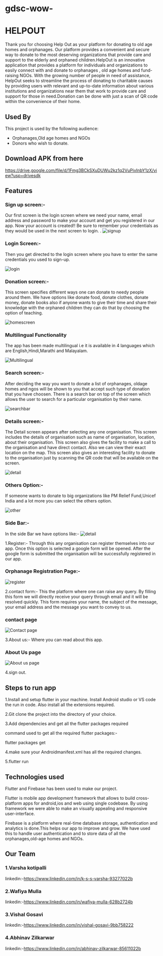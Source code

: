 # gdsc-wow-

# HELPOUT 

Thank you for choosing Help Out as your platform for donating to old age homes and orphanages. Our platform provides a convenient and secure way to donate to the most deserving organizations that provide care and support to the elderly and orphaned children.HelpOut is an innovative application that provides a platform for individuals and organizations to easily connect with and donate to orphanages , old age homes and fund-raising NGOs. With the growing number of people in need of assistance, HelpOut seeks to streamline the process of donating to charitable causes by providing users with relevant and up-to-date information about various institutions and organizations near them that work to provide care and support for those in need.Donation can be done with just a scan of QR code within the convenience of their home.


## Used By

This project is used by the following audience:

- Orphanages,Old age homes and NGOs
- Donors who wish to donate.


## Download APK from here
https://drive.google.com/file/d/1Fmg3BCkSXuDUWu2kz1q2VuPivInbY1zX/view?usp=drivesdk
## Features

 ### Sign up screen:- 
Our first screen is the login screen  where we need your name, email address and password to make your account and get you registered in our app. Now your account is created!! Be sure to remember your credentials as they would be used in the next screen to login.
.
![signup](https://github.com/AbhinavZ2803/gdsc-wow-/blob/master/gdsc_wow/assets/images/signuppage.jpg?raw=true)


### Login Screen:-
Then you get directed to the login screen where you have to enter the same credentials you used to sign-up.

![login](https://github.com/AbhinavZ2803/Donation_Helpout/blob/master/help_out/assets/images/loginpage.png?raw=true)

### Donation screen:-
This screen specifies different ways one can donate to needy people around them. 
We have options like donate food, donate clothes, donate money, donate  books also if anyone wants to give their time and share their knowledge with the orphaned children they can do that by choosing the option of teaching.

![homescreen](https://github.com/AbhinavZ2803/Donation_Helpout/blob/master/help_out/assets/images/home.png?raw=true)

### Multilingual Functionality
The app has been made multilingual i.e it is available in 4 languages which are English,Hindi,Marathi and Malayalam.

![Multilingual](https://github.com/AbhinavZ2803/gdsc-wow-/blob/master/gdsc_wow/assets/images/multilingual.jpg?raw=true)

### Search screen:-
After deciding the way you want to donate a list of orphanages, oldage homes and ngos will be shown to you that accept such type of donation that you have choosen. There is a search bar on top of the screen which allows the user to search for a particular organisation by their name. 

![searchbar](https://github.com/AbhinavZ2803/gdsc-wow-/blob/master/gdsc_wow/assets/images/searchbar.jpg?raw=true)





### Details screen:-
The Detail screen appears after selecting any one organisation. This screen includes the details of organisation such as name of organisation, location, about their organisation. This screen also gives the facility to make a call to the organisation and have direct contact. Also we can view their exact location on the map. 
This screen also gives an interesting facility to donate to the organisation just by scanning the QR code that will be available on the screen. 


![detail](https://github.com/AbhinavZ2803/gdsc-wow-/blob/master/gdsc_wow/assets/images/detailscreen.jpg?raw=true)

### Others Option:-
If someone wants to donate to big organizations like PM Relief Fund,Unicef India and a lot more you can select the others option.

![other](https://github.com/AbhinavZ2803/gdsc-wow-/blob/master/gdsc_wow/assets/images/othersp.jpg?raw=true)


### Side Bar:-
In the side Bar we have options like:-
![detail](https://github.com/AbhinavZ2803/gdsc-wow-/blob/master/gdsc_wow/assets/images/sidebar.jpg?raw=true)

 1.Register:- Through this any organisation can register themselves into our app. Once this option is selected a google form will be opened. After the google form is submitted the organisation will be successfully registered in our app. 
### Orphanage Registration Page:-
![register](https://github.com/AbhinavZ2803/Donation_Helpout/blob/master/help_out/assets/images/register.png?raw=true)


2.contact form:- This the platform where one can raise any query. By filling this form we will directly receive your query through email and it will be resolved quickly. This form requires your name, the subject of the message, your email address and the message you want to convey to us.

### contact page
![Contact page](https://github.com/AbhinavZ2803/gdsc-wow-/blob/master/gdsc_wow/assets/images/contactform.jpg?raw=true)


3.About us:- Where you can read about this app.


### About Us page
![About us page](https://github.com/AbhinavZ2803/gdsc-wow-/blob/master/gdsc_wow/assets/images/aboutus.jpg?raw=true)

4.sign out.


## Steps to run app

1.Install and setup flutter in your machine. Install Android studio or VS code the run in code. Also install all the extensions required. 

2.Git clone the project into the directory of your choice.

3.Add dependencies and get all the flutter packages required 

command used to get all the required flutter packages:-

 flutter packages get 

4.make sure your Androidmanifest.xml has all the required changes.

5.flutter run
## Technologies used
Flutter and Firebase has been used to make our project. 

Flutter is mobile app development framework that allows to build cross-platform apps for android,ios and web using single codebase. By using framework we were able to make an visually appealing and responsive user-interface.

Firebase is a platform where real-time database storage, authentication and analytics is done.This helps our app to improve and grow. We have used this to handle user authentication and to store data of all the orphanages,old-age homes and NGOs.
## Our Team

### 1.Varsha kotipalli
linkedin:-https://www.linkedin.com/in/k-s-s-varsha-93277022b
### 2.Wafiya Mulla
linkedin:-https://www.linkedin.com/in/wafiya-mulla-628b2724b
### 3.Vishal Gosavi
linkedin:-https://www.linkedin.com/in/vishal-gosavi-9bb758222
### 4.Abhinav Zilkarwar
linkedin:-https://www.linkedin.com/in/abhinav-zilkarwar-85611022b
